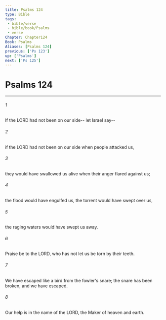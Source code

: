 ```yaml
---
title: Psalms 124
type: Bible
tags:
 - bible/verse
 - bible/book/Psalms
 - verse
Chapter: Chapter124
Book: Psalms
Aliases: [Psalms 124]
previous: ['Ps 123']
up: ['Psalms']
next: ['Ps 125']
---
```

# Psalms 124

***


###### 1 
If the LORD had not been on our side-- let Israel say-- 

###### 2 
if the LORD had not been on our side when people attacked us, 

###### 3 
they would have swallowed us alive when their anger flared against us; 

###### 4 
the flood would have engulfed us, the torrent would have swept over us, 

###### 5 
the raging waters would have swept us away. 

###### 6 
Praise be to the LORD, who has not let us be torn by their teeth. 

###### 7 
We have escaped like a bird from the fowler's snare; the snare has been broken, and we have escaped. 

###### 8 
Our help is in the name of the LORD, the Maker of heaven and earth. 
